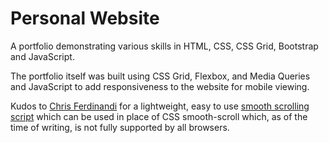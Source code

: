 # Personal Website

A portfolio demonstrating various skills in HTML, CSS, CSS Grid, Bootstrap and JavaScript.

The portfolio itself was built using CSS Grid, Flexbox, and Media Queries and JavaScript to add responsiveness to the website for mobile viewing.

Kudos to [Chris Ferdinandi](https://github.com/cferdinandi) for a lightweight, easy to use [smooth scrolling script](https://github.com/cferdinandi/smooth-scroll) which can be used in place of CSS smooth-scroll which, as of the time of writing, is not fully supported by all browsers.

